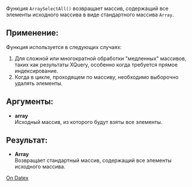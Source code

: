 Функция `ArraySelectAll()` возвращает массив, содержащий все элементы исходного массива в виде стандартного массива `Array`.

## Применение:
Функция используется в следующих случаях:
1. Для сложной или многократной обработки "медленных" массивов, таких как результаты XQuery, особенно когда требуется прямое индексирование.
2. Когда в цикле, проходящем по массиву, необходимо выборочно удалять элементы.

## Аргументы:
- **array**  
    Исходный массив, из которого будут взяты все элементы.

## Результат:
- **Array**  
    Возвращает стандартный массив, содержащий все элементы исходного массива.

[On Datex](http://docs.datex.ru/article.htm?id=5620250451197911706)